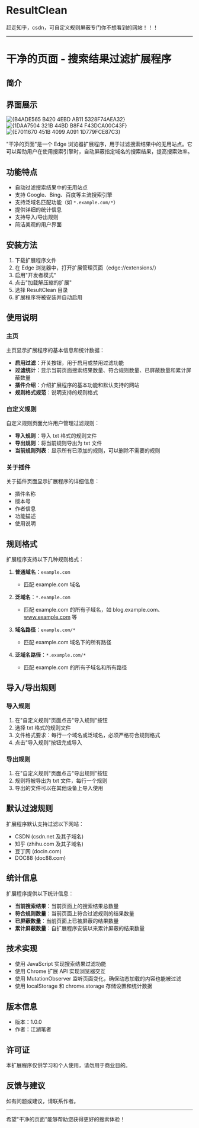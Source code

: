 # ResultClean
赶走知乎，csdn，可自定义规则屏蔽专门你不想看到的网站！！！

---

# 干净的页面 - 搜索结果过滤扩展程序

## 简介

## 界面展示

![{B4ADE565 B420 4EBD AB11 5328F74AEA32}](https://img.picgo.net/2025/04/11/B4ADE565-B420-4EBD-AB11-5328F74AEA32a7a212c60b22e4c8.png)  
![{1DAA7504 321B 44BD B8F4 F43DCA00C43F}](https://img.picgo.net/2025/04/11/1DAA7504-321B-44BD-B8F4-F43DCA00C43F3ec2bcd5937eae91.png)  
![{E7011670 451B 4099 A091 1D779FCE87C3}](https://img.picgo.net/2025/04/11/E7011670-451B-4099-A091-1D779FCE87C3ba786b8d722bfa67.png)  

"干净的页面"是一个 Edge 浏览器扩展程序，用于过滤搜索结果中的无用站点。它可以帮助用户在使用搜索引擎时，自动屏蔽指定域名的搜索结果，提高搜索效率。

## 功能特点

- 自动过滤搜索结果中的无用站点
- 支持 Google、Bing、百度等主流搜索引擎
- 支持泛域名匹配功能（如 `*.example.com/*`）
- 提供详细的统计信息
- 支持导入/导出规则
- 简洁美观的用户界面

## 安装方法

1. 下载扩展程序文件
2. 在 Edge 浏览器中，打开扩展管理页面（edge://extensions/）
3. 启用"开发者模式"
4. 点击"加载解压缩的扩展"
5. 选择 ResultClean 目录
6. 扩展程序将被安装并自动启用

## 使用说明

### 主页

主页显示扩展程序的基本信息和统计数据：

- **启用过滤**：开关按钮，用于启用或禁用过滤功能
- **过滤统计**：显示当前页面搜索结果数量、符合规则数量、已屏蔽数量和累计屏蔽数量
- **插件介绍**：介绍扩展程序的基本功能和默认支持的网站
- **规则格式规范**：说明支持的规则格式

### 自定义规则

自定义规则页面允许用户管理过滤规则：

- **导入规则**：导入 txt 格式的规则文件
- **导出规则**：将当前规则导出为 txt 文件
- **当前规则列表**：显示所有已添加的规则，可以删除不需要的规则

### 关于插件

关于插件页面显示扩展程序的详细信息：

- 插件名称
- 版本号
- 作者信息
- 功能描述
- 使用说明

## 规则格式

扩展程序支持以下几种规则格式：

1. **普通域名**：`example.com`
   - 匹配 example.com 域名

2. **泛域名**：`*.example.com`
   - 匹配 example.com 的所有子域名，如 blog.example.com、www.example.com 等

3. **域名路径**：`example.com/*`
   - 匹配 example.com 域名下的所有路径

4. **泛域名路径**：`*.example.com/*`
   - 匹配 example.com 的所有子域名和所有路径

## 导入/导出规则

### 导入规则

1. 在"自定义规则"页面点击"导入规则"按钮
2. 选择 txt 格式的规则文件
3. 文件格式要求：每行一个域名或泛域名，必须严格符合规则格式
4. 点击"导入规则"按钮完成导入

### 导出规则

1. 在"自定义规则"页面点击"导出规则"按钮
2. 规则将被导出为 txt 文件，每行一个规则
3. 导出的文件可以在其他设备上导入使用

## 默认过滤规则

扩展程序默认支持过滤以下网站：

- CSDN (csdn.net 及其子域名)
- 知乎 (zhihu.com 及其子域名)
- 豆丁网 (docin.com)
- DOC88 (doc88.com)

## 统计信息

扩展程序提供以下统计信息：

- **当前搜索结果**：当前页面上的搜索结果总数量
- **符合规则数量**：当前页面上符合过滤规则的结果数量
- **已屏蔽数量**：当前页面上已被屏蔽的结果数量
- **累计屏蔽数量**：自扩展程序安装以来累计屏蔽的结果数量

## 技术实现

- 使用 JavaScript 实现搜索结果过滤功能
- 使用 Chrome 扩展 API 实现浏览器交互
- 使用 MutationObserver 监听页面变化，确保动态加载的内容也能被过滤
- 使用 localStorage 和 chrome.storage 存储设置和统计数据

## 版本信息

- 版本：1.0.0
- 作者：江湖笔者

## 许可证

本扩展程序仅供学习和个人使用，请勿用于商业目的。

## 反馈与建议

如有问题或建议，请联系作者。

---

希望"干净的页面"能够帮助您获得更好的搜索体验！

